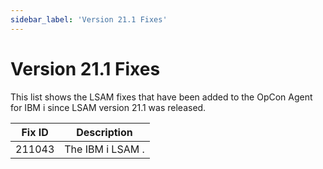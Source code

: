 ```yaml
---
sidebar_label: 'Version 21.1 Fixes'
---
```


# Version 21.1 Fixes

This list shows the LSAM fixes that have been added to the OpCon Agent for IBM i since LSAM version 21.1 was released.

| Fix ID | Description |
| ------ | ----------- |
| 211043 |The IBM i LSAM .|

